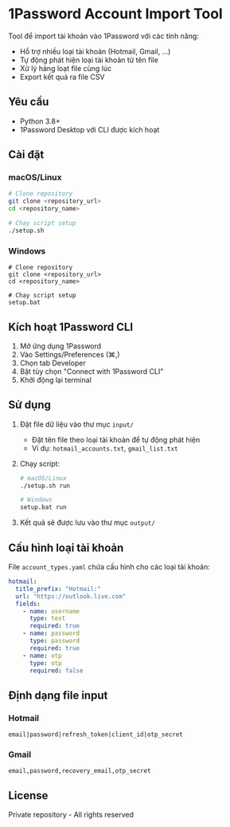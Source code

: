# 1Password Account Import Tool

Tool để import tài khoản vào 1Password với các tính năng:
- Hỗ trợ nhiều loại tài khoản (Hotmail, Gmail, ...)
- Tự động phát hiện loại tài khoản từ tên file
- Xử lý hàng loạt file cùng lúc
- Export kết quả ra file CSV

## Yêu cầu
- Python 3.8+
- 1Password Desktop với CLI được kích hoạt

## Cài đặt

### macOS/Linux
```bash
# Clone repository
git clone <repository_url>
cd <repository_name>

# Chạy script setup
./setup.sh
```

### Windows
```batch
# Clone repository
git clone <repository_url>
cd <repository_name>

# Chạy script setup
setup.bat
```

## Kích hoạt 1Password CLI

1. Mở ứng dụng 1Password
2. Vào Settings/Preferences (⌘,)
3. Chọn tab Developer
4. Bật tùy chọn "Connect with 1Password CLI"
5. Khởi động lại terminal

## Sử dụng

1. Đặt file dữ liệu vào thư mục `input/`
   - Đặt tên file theo loại tài khoản để tự động phát hiện
   - Ví dụ: `hotmail_accounts.txt`, `gmail_list.txt`

2. Chạy script:
   ```bash
   # macOS/Linux
   ./setup.sh run
   
   # Windows
   setup.bat run
   ```

3. Kết quả sẽ được lưu vào thư mục `output/`

## Cấu hình loại tài khoản

File `account_types.yaml` chứa cấu hình cho các loại tài khoản:
```yaml
hotmail:
  title_prefix: "Hotmail:"
  url: "https://outlook.live.com"
  fields:
    - name: username
      type: text
      required: true
    - name: password
      type: password
      required: true
    - name: otp
      type: otp
      required: false
```

## Định dạng file input

### Hotmail
```
email|password|refresh_token|client_id|otp_secret
```

### Gmail
```
email,password,recovery_email,otp_secret
```

## License
Private repository - All rights reserved 
